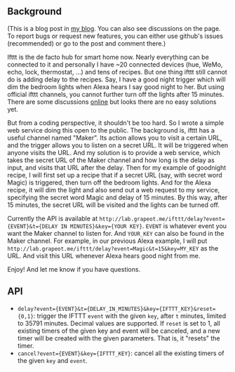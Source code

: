 ## Background

(This is a blog post in [my blog](https://grapeot.me/adding-a-delay-to-ifttt-recipes.html). You can also see discussions on the page. To report bugs or request new features, you can either use github's issues (recommended) or go to the post and comment there.)

Ifttt is the de facto hub for smart home now. Nearly everything can be connected to it and personally I have ~20 connected devices (hue, WeMo, echo, lock, thermostat, ...) and tens of recipes. But one thing ifttt still cannot do is adding delay to the recipes. Say, I have a good night trigger which will dim the bedroom lights when Alexa hears I say good night to her. But using official ifttt channels, you cannot further turn off the lights after 15 minutes. There are some discussions [online](http://webapps.stackexchange.com/questions/33674/ifttt-can-you-specify-a-delay-for-an-action) but looks there are no easy solutions yet. 

But from a coding perspective, it shouldn't be too hard. So I wrote a simple web service doing this open to the public. The background is, ifttt has a useful channel named "Maker". Its action allows you to visit a certain URL, and the trigger allows you to listen on a secret URL. It will be triggered when anyone visits the URL. And my solution is to provide a web service, which takes the secret URL of the Maker channel and how long is the delay as input, and visits that URL after the delay. Then for my example of goodnight recipe, I will first set up a recipe that if a secret URL (say, with secret word Magic) is triggered, then turn off the bedroom lights. And for the Alexa recipe, it will dim the light and also send out a web request to my service, specifying the secret word Magic and delay of 15 minutes. By this way, after 15 minutes, the secret URL will be visited and the lights can be turned off. 

Currently the API is available at `http://lab.grapeot.me/ifttt/delay?event={EVENT}&t={DELAY IN MINUTES}&key={YOUR KEY}`. `EVENT` is whatever event you want the Maker channel to listen for. And `YOUR_KEY` can also be found in the Maker channel. For example, in our previous Alexa example, I will put `http://lab.grapeot.me/ifttt/delay?event=Magic&t=15&key=MY_KEY` as the URL. And visit this URL whenever Alexa hears good night from me.

Enjoy! And let me know if you have questions.

## API

* `delay?event={EVENT}&t={DELAY_IN_MINUTES}&key={IFTTT_KEY}&reset={0,1}`: trigger the IFTTT `event` with the given `key`, after `t` minutes, limited to 35791 minutes. Decimal values are supported. If `reset` is set to 1, all existing timers of the given key and event will be canceled, and a new timer will be created with the given parameters. That is, it "resets" the timer.
* `cancel?event={EVENT}&key={IFTTT_KEY}`: cancel all the existing timers of the given `key` and `event`.

